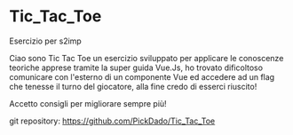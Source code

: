 # Tic_Tac_Toe

Esercizio per s2imp

Ciao sono Tic Tac Toe un esercizio sviluppato per applicare le conoscenze teoriche apprese tramite la super guida Vue.Js,
ho trovato dificoltoso comunicare con l'esterno di un componente Vue ed accedere ad un flag che tenesse il turno del
giocatore, alla fine credo di esserci riuscito!

Accetto consigli per migliorare sempre più!

git repository: https://github.com/PickDado/Tic_Tac_Toe
